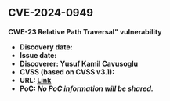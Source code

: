 ## CVE-2024-0949

**CWE-23 Relative Path Traversal" vulnerability**

- **Discovery date:**
- **Issue date:**
- **Discoverer: Yusuf Kamil Cavusoglu**
- **CVSS (based on CVSS v3.1):**
- **URL: [Link](https://cve.mitre.org/cgi-bin/cvename.cgi?name=CVE-2024-0949)**
- **PoC: *No PoC information will be shared.***
